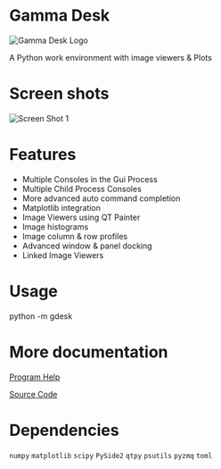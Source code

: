 # Gamma Desk

![Gamma Desk Logo](https://github.com/thocoo/gamma-desk/raw/main/gdesk/resources/logo/logo_128px.png)

A Python work environment with image viewers & Plots

# Screen shots

![Screen Shot 1](https://github.com/thocoo/gamma-desk/raw/main/doc/sphinx/source/figures/screenshot_01.jpg)

# Features

- Multiple Consoles in the Gui Process
- Multiple Child Process Consoles
- More advanced auto command completion
- Matplotlib integration
- Image Viewers using QT Painter
- Image histograms
- Image column & row profiles
- Advanced window & panel docking
- Linked Image Viewers

# Usage

python -m gdesk

# More documentation

[Program Help](https://thocoo.github.io/gdesk-data/docs)

[Source Code](https://github.com/thocoo/gamma-desk)

# Dependencies 

`numpy`
`matplotlib`
`scipy`
`PySide2`
`qtpy`
`psutils`
`pyzmq`
`toml`
